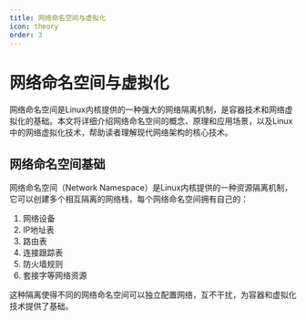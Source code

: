 ```yaml
---
title: 网络命名空间与虚拟化
icon: theory
order: 3
---
```


# 网络命名空间与虚拟化

网络命名空间是Linux内核提供的一种强大的网络隔离机制，是容器技术和网络虚拟化的基础。本文将详细介绍网络命名空间的概念、原理和应用场景，以及Linux中的网络虚拟化技术，帮助读者理解现代网络架构的核心技术。

## 网络命名空间基础

网络命名空间（Network Namespace）是Linux内核提供的一种资源隔离机制，它可以创建多个相互隔离的网络栈，每个网络命名空间拥有自己的：

1. 网络设备
2. IP地址表
3. 路由表
4. 连接跟踪表
5. 防火墙规则
6. 套接字等网络资源

这种隔离使得不同的网络命名空间可以独立配置网络，互不干扰，为容器和虚拟化技术提供了基础。
